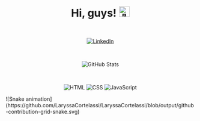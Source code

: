 <h1 align="center">Hi, guys! <img src="https://github.com/wervlad/wervlad/assets/24524555/766d336d-b87d-44ba-807c-c51de2bc6b4d" width="28px" alt="👋"></h1>
<br>
<p align="center">
  <a href="https://www.linkedin.com/in/laryssa-cortelassi-16359a242/">
    <img src="https://img.shields.io/badge/LinkedIn-0077B5?style=for-the-badge&logo=linkedin&logoColor=white" alt="LinkedIn">
  </a>
</p>
<br>
<p align="center">
  <img src="https://github-readme-stats.vercel.app/api?username=LaryCortelassi&show_icons=true&theme=radical" alt="GitHub Stats">
</p>
<br>
<p align="center">
  <img src="https://img.shields.io/badge/HTML-239120?style=for-the-badge&logo=html5&logoColor=white" alt="HTML">
  <img src="https://img.shields.io/badge/CSS-239120?style=for-the-badge&logo=css3&logoColor=white" alt="CSS">
  <img src="https://img.shields.io/badge/JavaScript-F7DF1E?style=for-the-badge&logo=javascript&logoColor=black" alt="JavaScript">
</p>
![Snake animation](https://github.com/LaryssaCortelassi/LaryssaCortelassi/blob/output/github-contribution-grid-snake.svg)

